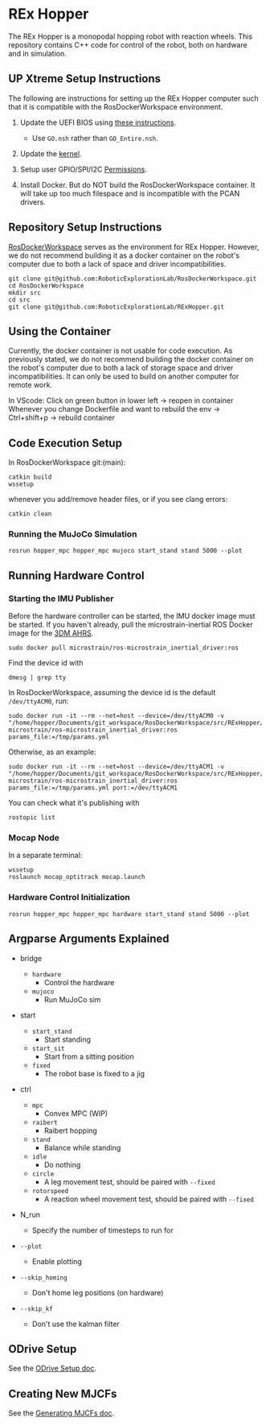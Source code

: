# REx Hopper

The REx Hopper is a monopodal hopping robot with reaction wheels. This repository contains C++ code for control of the robot, both on hardware and in simulation.

## UP Xtreme Setup Instructions

The following are instructions for setting up the REx Hopper computer such that it is compatible with the RosDockerWorkspace environment.

1. Update the UEFI BIOS using [these instructions](https://downloads.up-community.org/download/up-xtreme-uefi-bios-v1-9/).
   - Use `GO.nsh` rather than `GO_Entire.nsh`.

2. Update the [kernel](https://github.com/up-board/up-community/wiki/Ubuntu_20.04).

3. Setup user GPIO/SPI/I2C [Permissions](https://github.com/up-board/up-community/wiki/Ubuntu_20.04#enable-the-hat-functionality-from-userspace).

4. Install Docker. But do NOT build the RosDockerWorkspace container. It will take up too much filespace and is incompatible with the PCAN drivers.

## Repository Setup Instructions

[RosDockerWorkspace](https://github.com/RoboticExplorationLab/RosDockerWorkspace) serves as the environment for REx Hopper. However, we do not recommend building it as a docker container on the robot's computer due to both a lack of space and driver incompatibilities.

```
git clone git@github.com:RoboticExplorationLab/RosDockerWorkspace.git
cd RosDockerWorkspace
mkdir src
cd src
git clone git@github.com:RoboticExplorationLab/RExHopper.git
```

## Using the Container
Currently, the docker container is not usable for code execution. As previously stated, we do not recommend building the docker container on the robot's computer due to both a lack of storage space and driver incompatibilities. It can only be used to build on another computer for remote work.

In VScode:
Click on green button in lower left -> reopen in container
Whenever you change Dockerfile and want to rebuild the env ->  Ctrl+shift+p -> rebuild container


<!-- ## First Time Setup of the 3DMCX5  (This is wrong)
1. Install [SensorConnect](https://www.microstrain.com/software/sensorconnect) on a Windows computer. Connect the 3DMCX5 by USB.
2. In SensorConnect, set the sensor ranges:
   - Accelerometer: 20g
   - Gyroscope: 500 deg/s
3. Set UART Baud Rate to 921600.
4. In Configuration > Mounting, set the following transformation in Euler Angles:
   [-0.5236, 0, 1.571]  (-30, 0, 90 deg)  <- cv7 actually this needs to  be set in the params.yml...
   [0, 0.5236, -1.571]  <- cx5
5. Save to startup configuration and disconnect. Connect to the Hopper computer via USB. -->


## Code Execution Setup
In RosDockerWorkspace git:(main):

```
catkin build 
wssetup
```

whenever you add/remove header files, or if you see clang errors:

```
catkin clean
```

### Running the MuJoCo Simulation

```
rosrun hopper_mpc hopper_mpc mujoco start_stand stand 5000 --plot
```

## Running Hardware Control

### Starting the IMU Publisher
Before the hardware controller can be started, the IMU docker image must be started. If you haven't already, pull the microstrain-inertial ROS Docker image for the [3DM AHRS](https://hub.docker.com/r/microstrain/ros-microstrain_inertial_driver).

```
sudo docker pull microstrain/ros-microstrain_inertial_driver:ros
```

Find the device id with 

```
dmesg | grep tty
```

In RosDockerWorkspace, assuming the device id is the default `/dev/ttyACM0`, run:

```
sudo docker run -it --rm --net=host --device=/dev/ttyACM0 -v "/home/hopper/Documents/git_workspace/RosDockerWorkspace/src/RExHopper/params.yml:/tmp/params.yml" microstrain/ros-microstrain_inertial_driver:ros params_file:=/tmp/params.yml
```
Otherwise, as an example:
```
sudo docker run -it --rm --net=host --device=/dev/ttyACM1 -v "/home/hopper/Documents/git_workspace/RosDockerWorkspace/src/RExHopper/params.yml:/tmp/params.yml" microstrain/ros-microstrain_inertial_driver:ros params_file:=/tmp/params.yml port:=/dev/ttyACM1
```

You can check what it's publishing with 
```
rostopic list
```

### Mocap Node
In a separate terminal:
```
wssetup
roslaunch mocap_optitrack mocap.launch
```
### Hardware Control Initialization
```
rosrun hopper_mpc hopper_mpc hardware start_stand stand 5000 --plot
```

## Argparse Arguments Explained

   - bridge
      - `hardware`
         - Control the hardware
      - `mujoco`  
         - Run MuJoCo sim
   
   - start
      - `start_stand`
         - Start standing
      - `start_sit`
         - Start from a sitting position
      - `fixed`
         - The robot base is fixed to a jig

   - ctrl
      - `mpc`
         - Convex MPC (WIP)
      - `raibert`
         - Raibert hopping
      - `stand`
         - Balance while standing
      - `idle`
         - Do nothing
      - `circle`
         - A leg movement test, should be paired with `--fixed`
      - `rotorspeed`
         - A reaction wheel movement test, should be paired with `--fixed`

   - N_run
      - Specify the number of timesteps to run for
   - `--plot`
      - Enable plotting
   - `--skip_homing` 
      - Don't home leg positions (on hardware)
   - `--skip_kf`
      - Don't use the kalman filter

## ODrive Setup

See the [ODrive Setup doc](ODriveSetup.md).

## Creating New MJCFs

See the [Generating MJCFs doc](GeneratingMJCFs.md).